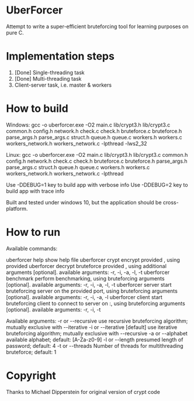 # UberForcer

Attempt to write a super-efficient bruteforcing tool for learning purposes on pure C.

# Implementation steps

1. [Done] Single-threading task
2. [Done] Multi-threading task
3. Client-server task, i.e. master & workers

# How to build
Windows:
gcc -o uberforcer.exe -O2 main.c lib/crypt3.h lib/crypt3.c common.h config.h network.h check.c check.h bruteforce.c bruteforce.h parse_args.h parse_args.c struct.h queue.h queue.c workers.h workers.c workers_network.h workers_network.c -lpthread -lws2_32

Linux:
gcc -o uberforcer.exe -O2 main.c lib/crypt3.h lib/crypt3.c common.h config.h network.h check.c check.h bruteforce.c bruteforce.h parse_args.h parse_args.c struct.h queue.h queue.c workers.h workers.c workers_network.h workers_network.c -lpthread

Use -DDEBUG=1 key to build app with verbose info
Use -DDEBUG=2 key to build app with trace info

Built and tested under windows 10, but the application should be cross-platform.

# How to run
Available commands:

uberforcer help                                 show help file
uberforcer crypt <password> <salt>              encrypt provided <password>, using provided <salt>
uberforcer decrypt <hash> <args>                bruteforce provided <hash>, using additional arguments <args> [optional]. available arguments: -r, -i, -a, -l, -t
uberforcer benchmark <args>                     perform benchmarking, using bruteforcing arguments <args> [optional]. available arguments: -r, -i, -a, -l, -t
uberforcer server <port> <args>                 start bruteforcing server on the provided port, using bruteforcing arguments <args> [optional]. available arguments: -r, -i, -a, -l
uberforcer client <host> <port> <args>          start bruteforcing client to connect to server on <host>:<port>, using bruteforcing arguments <args> [optional]. available arguments: -r, -i, -t

Available <args> arguments:
-r or --recursive                               use recursive bruteforcing algorithm; mutually exclusive with --iterative
-i or --iterative                               [default] use iterative bruteforcing algorithm; mutually exclusive with --recursive
-a <value> or --alphabet <value>                available alphabet; default: [A-Za-z0-9]
-l <value> or --length <value>                  presumed length of password; default: 4
-t <value> or --threads <value>                 Number of threads for multithreading bruteforce; default: 1

# Copyright
Thanks to Michael Dipperstein for original version of crypt code